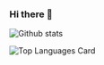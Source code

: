 ### Hi there 👋

![Github stats](https://github-readme-stats.vercel.app/api?username=SyuQyu&theme=highcontrast&show_icons=true&count_private=true)

![Top Languages Card](https://github-readme-stats.vercel.app/api/top-langs/?username=SyuQyu&layout=compact)

<!--
**SyuQyu/SyuQyu** is a ✨ _special_ ✨ repository because its `README.md` (this file) appears on your GitHub profile.

Here are some ideas to get you started:

- 🔭 I’m currently working on ...
- 🌱 I’m currently learning ...
- 👯 I’m looking to collaborate on ...
- 🤔 I’m looking for help with ...
- 💬 Ask me about ...
- 📫 How to reach me: ...
- 😄 Pronouns: ...
- ⚡ Fun fact: ...
-->
